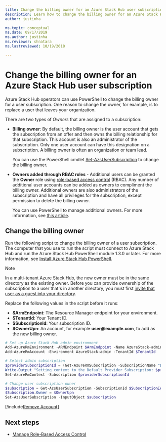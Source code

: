 ```yaml
---
title: Change the billing owner for an Azure Stack Hub user subscription 
description: Learn how to change the billing owner for an Azure Stack Hub user subscription.
author: justinha

ms.topic: conceptual
ms.date: 09/17/2019
ms.author: justinha
ms.reviewer: shnatara
ms.lastreviewed: 10/19/2018

---
```


# Change the billing owner for an Azure Stack Hub user subscription

Azure Stack Hub operators can use PowerShell to change the billing owner for a user subscription. One reason to change the owner, for example, is to replace a user that leaves your organization.

There are two types of *Owners* that are assigned to a subscription:

- **Billing owner**: By default, the billing owner is the user account that gets the subscription from an offer and then owns the billing relationship for that subscription. This account is also an administrator of the subscription. Only one user account can have this designation on a subscription. A billing owner is often an organization or team lead.

  You can use the PowerShell cmdlet [Set-AzsUserSubscription](/powershell/module/azs.subscriptions.admin/set-azsusersubscription) to change the billing owner.  

- **Owners added through RBAC roles** - Additional users can be granted the **Owner** role using [role-based access control](azure-stack-manage-permissions.md) (RBAC). Any number of additional user accounts can be added as owners to compliment the billing owner. Additional owners are also administrators of the subscription and have all privileges for the subscription, except permission to delete the billing owner.

  You can use PowerShell to manage additional owners. For more information, see [this article](/azure/role-based-access-control/role-assignments-powershell).

## Change the billing owner

Run the following script to change the billing owner of a user subscription. The computer that you use to run the script must connect to Azure Stack Hub and run the Azure Stack Hub PowerShell module 1.3.0 or later. For more information, see [Install Azure Stack Hub PowerShell](azure-stack-powershell-install.md).

>[!NOTE]
>In a multi-tenant Azure Stack Hub, the new owner must be in the same directory as the existing owner. Before you can provide ownership of the subscription to a user that's in another directory, you must first [invite that user as a guest into your directory](/azure/active-directory/b2b/add-users-administrator).

Replace the following values in the script before it runs:

- **$ArmEndpoint**: The Resource Manager endpoint for your environment.
- **$TenantId**: Your Tenant ID.
- **$SubscriptionId**: Your subscription ID.
- **$OwnerUpn**: An account, for example **user\@example.com**, to add as the new billing owner.

```powershell
# Set up Azure Stack Hub admin environment
Add-AzureRmEnvironment -ARMEndpoint $ArmEndpoint -Name AzureStack-admin
Add-AzureRmAccount -Environment AzureStack-admin -TenantId $TenantId

# Select admin subscription
$providerSubscriptionId = (Get-AzureRmSubscription -SubscriptionName "Default Provider Subscription").Id
Write-Output "Setting context to the Default Provider Subscription: $providerSubscriptionId"
Set-AzureRmContext -Subscription $providerSubscriptionId

# Change user subscription owner
$subscription = Get-AzsUserSubscription -SubscriptionId $SubscriptionId
$Subscription.Owner = $OwnerUpn
Set-AzsUserSubscription -InputObject $subscription
```

[!include[Remove Account](../../includes/remove-account.md)]

## Next steps

- [Manage Role-Based Access Control](azure-stack-manage-permissions.md)
